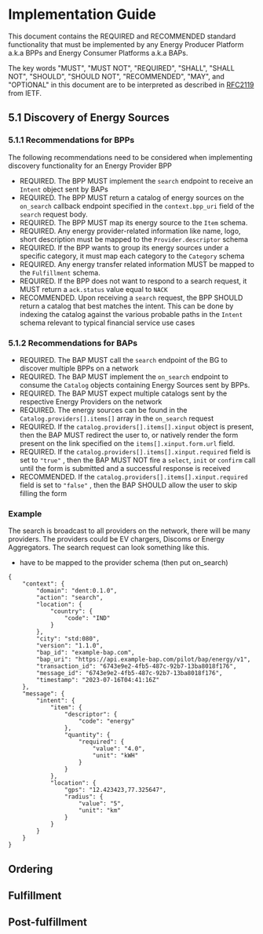 # Implementation Guide
This document contains the REQUIRED and RECOMMENDED standard functionality that must be implemented by any Energy Producer Platform a.k.a BPPs and Energy Consumer Platforms a.k.a BAPs.

The key words "MUST", "MUST NOT", "REQUIRED", "SHALL", "SHALL NOT", "SHOULD", "SHOULD NOT", "RECOMMENDED", "MAY", and "OPTIONAL" in this document are to be interpreted as described in [RFC2119](https://datatracker.ietf.org/doc/html/rfc2119) from IETF.

## 5.1 Discovery of Energy Sources

### 5.1.1 Recommendations for BPPs
The following recommendations need to be considered when implementing discovery functionality for an Energy Provider BPP

- REQUIRED. The BPP MUST implement the `search` endpoint to receive an `Intent` object sent by BAPs
- REQUIRED. The BPP MUST return a catalog of energy sources on the `on_search` callback endpoint specified in the `context.bpp_uri` field of the `search` request body.
- REQUIRED. The BPP MUST map its energy source to the `Item` schema.
- REQUIRED. Any energy provider-related information like name, logo, short description must be mapped to the `Provider.descriptor` schema
- REQUIRED. If the BPP wants to group its energy sources under a specific category, it must map each category to the `Category` schema
- REQUIRED. Any energy transfer related information MUST be mapped to the `Fulfillment` schema.
- REQUIRED. If the BPP does not want to respond to a search request, it MUST return a `ack.status` value equal to `NACK`
- RECOMMENDED. Upon receiving a `search` request, the BPP SHOULD return a catalog that best matches the intent. This can be done by indexing the catalog against the various probable paths in the `Intent` schema relevant to typical financial service use cases

### 5.1.2 Recommendations for BAPs
- REQUIRED. The BAP MUST call the `search` endpoint of the BG to discover multiple BPPs on a network
- REQUIRED. The BAP MUST implement the `on_search` endpoint to consume the `Catalog` objects containing Energy Sources sent by BPPs.
- REQUIRED. The BAP MUST expect multiple catalogs sent by the respective Energy Providers on the network
- REQUIRED. The energy sources can be found in the `Catalog.providers[].items[]` array in the `on_search` request
- REQUIRED. If the `catalog.providers[].items[].xinput` object is present, then the BAP MUST redirect the user to, or natively render the form present on the link specified on the `items[].xinput.form.url` field.
- REQUIRED. If the `catalog.providers[].items[].xinput.required` field is set to `"true"` , then the BAP MUST NOT fire a `select`, `init` or `confirm` call until the form is submitted and a successful response is received
- RECOMMENDED. If the `catalog.providers[].items[].xinput.required` field is set to `"false"` , then the BAP SHOULD allow the user to skip filling the form


### Example
The search is broadcast to all providers on the network, there will be many providers. The providers could be EV chargers, Discoms or Energy Aggregators. The search request can look something like this.
- have to be mapped to the provider schema (then put on_search)

```
{
    "context": {
        "domain": "dent:0.1.0",
        "action": "search",
        "location": {
            "country": {
                "code": "IND"
            }
        },
        "city": "std:080",
        "version": "1.1.0",
        "bap_id": "example-bap.com",
        "bap_uri": "https://api.example-bap.com/pilot/bap/energy/v1",
        "transaction_id": "6743e9e2-4fb5-487c-92b7-13ba8018f176",
        "message_id": "6743e9e2-4fb5-487c-92b7-13ba8018f176",
        "timestamp": "2023-07-16T04:41:16Z"
    },
    "message": {
        "intent": {
            "item": {
                "descriptor": {
                    "code": "energy"
                },
                "quantity": {
                    "required": {
                        "value": "4.0",
                        "unit": "kWH"
                    }
                }
            },
            "location": {
                "gps": "12.423423,77.325647",
                "radius": {
                    "value": "5",
                    "unit": "km"
                }
            }
        }
    }
}
```

## Ordering

## Fulfillment

## Post-fulfillment
